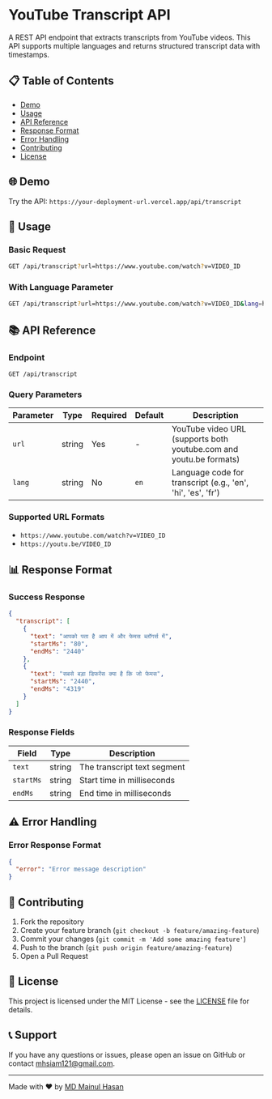# YouTube Transcript API

A REST API endpoint that extracts transcripts from YouTube videos. This API supports multiple languages and returns structured transcript data with timestamps.

 

## 📋 Table of Contents

- [Demo](#demo) 
- [Usage](#usage)
- [API Reference](#api-reference)
- [Response Format](#response-format)
- [Error Handling](#error-handling) 
- [Contributing](#contributing)
- [License](#license)

## 🌐 Demo

Try the API: `https://your-deployment-url.vercel.app/api/transcript`


## 📖 Usage

### Basic Request

```bash
GET /api/transcript?url=https://www.youtube.com/watch?v=VIDEO_ID
```

### With Language Parameter

```bash
GET /api/transcript?url=https://www.youtube.com/watch?v=VIDEO_ID&lang=hi
```
 
## 📚 API Reference

### Endpoint

```
GET /api/transcript
```

### Query Parameters

| Parameter | Type   | Required | Default | Description |
|-----------|--------|----------|---------|-------------|
| `url`     | string | Yes      | -       | YouTube video URL (supports both youtube.com and youtu.be formats) |
| `lang`    | string | No       | `en`    | Language code for transcript (e.g., 'en', 'hi', 'es', 'fr') |

### Supported URL Formats

- `https://www.youtube.com/watch?v=VIDEO_ID`
- `https://youtu.be/VIDEO_ID`

## 📊 Response Format

### Success Response

```json
{
  "transcript": [
    {
      "text": "आपको पता है आप में और फेमस ब्लॉगर्स में",
      "startMs": "80",
      "endMs": "2440"
    },
    {
      "text": "सबसे बड़ा डिफरेंस क्या है कि जो फेमस",
      "startMs": "2440", 
      "endMs": "4319"
    }
  ]
}
```

### Response Fields

| Field     | Type   | Description |
|-----------|--------|-------------|
| `text`    | string | The transcript text segment |
| `startMs` | string | Start time in milliseconds |
| `endMs`   | string | End time in milliseconds |

## ⚠️ Error Handling

### Error Response Format

```json
{
  "error": "Error message description"
}
```

 
 
 
 

## 🤝 Contributing

1. Fork the repository
2. Create your feature branch (`git checkout -b feature/amazing-feature`)
3. Commit your changes (`git commit -m 'Add some amazing feature'`)
4. Push to the branch (`git push origin feature/amazing-feature`)
5. Open a Pull Request

## 📝 License

This project is licensed under the MIT License - see the [LICENSE](LICENSE) file for details.
 
## 📞 Support

If you have any questions or issues, please open an issue on GitHub or contact [mhsiam121@gmail.com](mailto:mhsiam121@gmail.com).

---

Made with ❤️ by [MD Mainul Hasan](https://github.com/notAvailable73)
